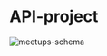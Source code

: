 # API-project

![meetups-schema](https://user-images.githubusercontent.com/106803067/191626375-328b35ca-2634-4bd4-b964-c5de37f027e6.png)
